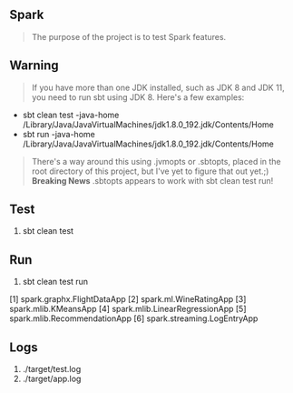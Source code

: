 Spark
-----
>The purpose of the project is to test Spark features.

Warning
-------
>If you have more than one JDK installed, such as JDK 8 and JDK 11, you need to run sbt using JDK 8.
Here's a few examples:

* sbt clean test -java-home /Library/Java/JavaVirtualMachines/jdk1.8.0_192.jdk/Contents/Home
* sbt run -java-home /Library/Java/JavaVirtualMachines/jdk1.8.0_192.jdk/Contents/Home

>There's a way around this using .jvmopts or .sbtopts, placed in the root directory of this project, but I've
yet to figure that out yet.;) **Breaking News** .sbtopts appears to work with sbt clean test run!

Test
----
1. sbt clean test

Run
---
1. sbt clean test run

 [1] spark.graphx.FlightDataApp
 [2] spark.ml.WineRatingApp
 [3] spark.mlib.KMeansApp
 [4] spark.mlib.LinearRegressionApp
 [5] spark.mlib.RecommendationApp
 [6] spark.streaming.LogEntryApp
 
Logs
----
1. ./target/test.log
2. ./target/app.log